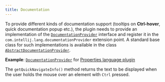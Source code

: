 ```yaml
---
title: Documentation
---
```


To provide different kinds of documentation support (tooltips on **Ctrl-hover**, quick documentation popup etc.), the plugin needs to provide an implementation of the
[`DocumentationProvider`](upsource:///platform/analysis-api/src/com/intellij/lang/documentation/DocumentationProvider.java)
interface and register it in the `com.intellij.lang.documentationProvider` extension point.
A standard base class for such implementations is available in the class
[`AbstractDocumentationProvider`](upsource:///platform/analysis-api/src/com/intellij/lang/documentation/AbstractDocumentationProvider.java).

**Example**:
[`DocumentationProvider`](upsource:///plugins/properties/src/com/intellij/lang/properties/PropertiesDocumentationProvider.java)
for
[Properties language plugin](upsource:///plugins/properties/)


The `getQuickNavigateInfo()` method returns the text to be displayed when the user holds the mouse over an element with `Ctrl` pressed.
